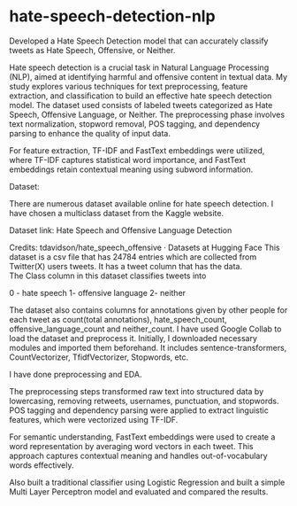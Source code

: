 # hate-speech-detection-nlp
Developed a Hate Speech Detection model that can accurately classify tweets as Hate Speech, Offensive, or Neither.

Hate speech detection is a crucial task in Natural Language Processing (NLP), aimed at identifying harmful and offensive content in textual data. My study explores various techniques for text preprocessing, feature extraction, and classification to build an effective hate speech detection model. The dataset used consists of labeled tweets categorized as Hate Speech, Offensive Language, or Neither. The preprocessing phase involves text normalization, stopword removal, POS tagging, and dependency parsing to enhance the quality of input data.


For feature extraction, TF-IDF and FastText embeddings were utilized, where TF-IDF captures statistical word importance, and FastText embeddings retain contextual meaning using subword information.

Dataset:

There are numerous dataset available online for hate speech detection. I have chosen a multiclass dataset from the Kaggle website.

Dataset link: Hate Speech and Offensive Language Detection

Credits: tdavidson/hate_speech_offensive · Datasets at Hugging Face
This dataset is a csv file that has 24784 entries which are collected from Twitter(X) users tweets. It has a tweet column that has the data.  
The Class column in this dataset classifies tweets into

0 - hate speech
1- offensive language 
2- neither 

The dataset also contains columns for annotations given by other people for each tweet as count(total annotations), hate_speech_count, offensive_language_count and neither_count.
I have used Google Collab to load the dataset and preprocess it. Initially, I downloaded necessary modules and imported them beforehand. It includes sentence-transformers, CountVectorizer, TfidfVectorizer, Stopwords, etc.

I have done preprocessing and EDA.

The preprocessing steps transformed raw text into structured data by lowercasing, removing retweets, usernames, punctuation, and stopwords. POS tagging and dependency parsing were applied to extract linguistic features, which were vectorized using TF-IDF.

For semantic understanding, FastText embeddings were used to create a word representation by averaging word vectors in each tweet. This approach captures contextual meaning and handles out-of-vocabulary words effectively.

Also built a traditional classifier using Logistic Regression and built a simple Multi Layer Perceptron model and evaluated and compared the results.

